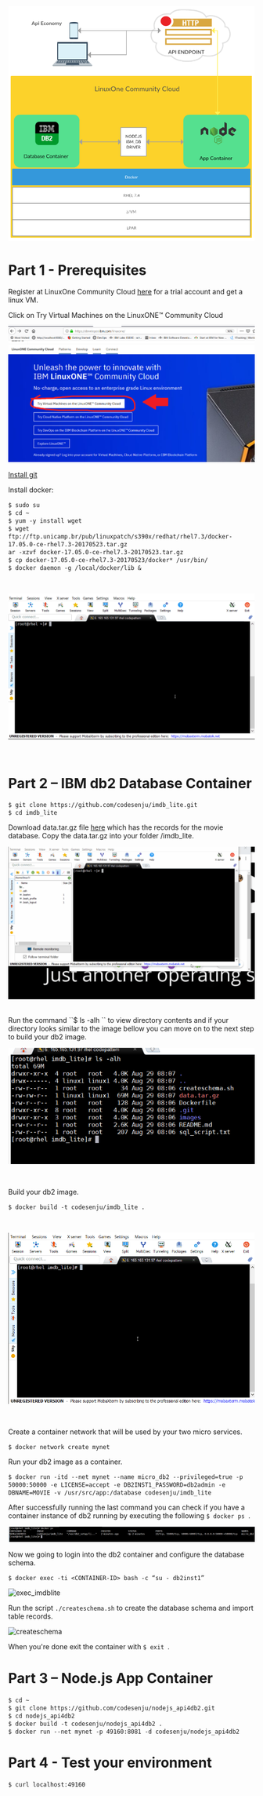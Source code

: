 ![Diagram](images/overview.png)

# Part 1 - Prerequisites
Register at LinuxOne Community Cloud  [here](https://developer.ibm.com/linuxone/) for a trial account and get a linux VM.

Click on Try Virtual Machines on the LinuxONE™ Community Cloud

![try](images/try.png)

[Install git](https://git-scm.com/downloads) 

Install docker:
```shell
$ sudo su
$ cd ~
$ yum -y install wget
$ wget ftp://ftp.unicamp.br/pub/linuxpatch/s390x/redhat/rhel7.3/docker-17.05.0-ce-rhel7.3-20170523.tar.gz
ar -xzvf docker-17.05.0-ce-rhel7.3-20170523.tar.gz
$ cp docker-17.05.0-ce-rhel7.3-20170523/docker* /usr/bin/
$ docker daemon -g /local/docker/lib &
```
<br>
<p align="center">
  <img src="images/gifs/installingdocker.gif">
</p>
<br>

# Part 2 – IBM db2 Database Container
```shell
$ git clone https://github.com/codesenju/imdb_lite.git
$ cd imdb_lite 
```
Download data.tar.gz file [here](https://mega.nz/#!BF0BRYAY!9vIGSwVtLU_FYtJf87WaxnAcrcaBHgJzDiGSInP359k) which has the records for the movie database.
Copy the data.tar.gz into your folder /imdb_lite.
<br>
<p align="center">
  <img src="images/gifs/mega.gif">
</p>
<br>
Run the command ``$ ls -alh `` to view directory contents and if your directory looks similar to the image bellow you can move on to the next step to build your db2 image.
<br>
<p align="center">
  <img src="images/imdb_lite_dir.PNG">
</p>
<br>

Build your db2 image.
```shell
$ docker build -t codesenju/imdb_lite .
```
<br>
<p align="center">
  <img src="images/gifs/build.gif">
</p>
<br>

Create a container network that will be used by your two micro services.
```shell 
$ docker network create mynet
```
Run your db2 image as a container.
```shell
$ docker run -itd --net mynet --name micro_db2 --privileged=true -p 50000:50000 -e LICENSE=accept -e DB2INST1_PASSWORD=db2admin -e DBNAME=MOVIE -v /usr/src/app:/database codesenju/imdb_lite
```
After successfully running the last command you can check if you have a container instance of db2 running by executing the following ``$ docker ps ``.

 ![dockerps_imdblite](images/dockerps_imdblite.png)

Now we going to login into the db2 container and configure the database schema.
```shell
$ docker exec -ti <CONTAINER-ID> bash -c “su - db2inst1”
``` 
![exec_imdblite](images/exec_imdblite.png)

Run the script `` ./createschema.sh `` to create the database schema and import table records.

![createschema](images/createschema.png)

When you're done exit the container with ``$ exit ``.

# Part 3 – Node.js App Container 
```shell
$ cd ~
$ git clone https://github.com/codesenju/nodejs_api4db2.git
$ cd nodejs_api4db2
$ docker build -t codesenju/nodejs_api4db2 .
$ docker run --net mynet -p 49160:8081 -d codesenju/nodejs_api4db2
```
# Part 4 - Test your environment
```shell
$ curl localhost:49160
```

 
 
